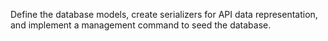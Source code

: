Define the database models, create serializers for API data representation, and implement a management command to seed the database.
